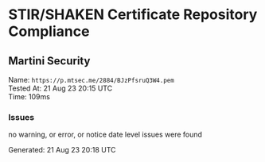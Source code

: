 # STIR/SHAKEN Certificate Repository Compliance

## Martini Security

Name: `https://p.mtsec.me/2884/BJzPfsruQ3W4.pem`\
Tested At: 21 Aug 23 20:15 UTC\
Time: 109ms

### Issues

no warning, or error, or notice date level issues were found

Generated: 21 Aug 23 20:18 UTC